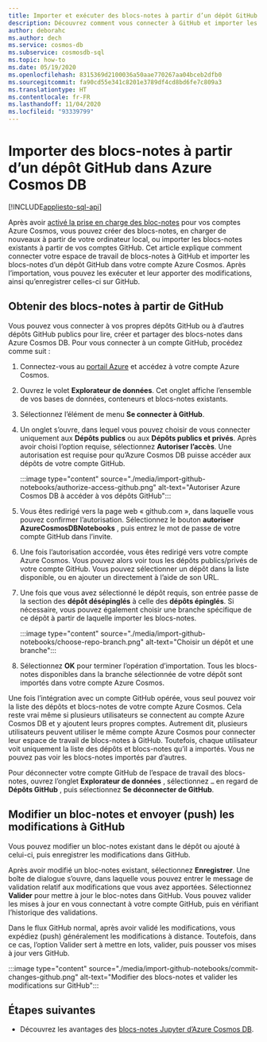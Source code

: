 ```yaml
---
title: Importer et exécuter des blocs-notes à partir d’un dépôt GitHub dans Azure Cosmos DB
description: Découvrez comment vous connecter à GitHub et importer les blocs-notes d’un dépôt GitHub dans votre compte Azure Cosmos. Après l’importation, vous pouvez les exécuter et les modifier, ainsi qu’enregistrer les modifications dans GitHub.
author: deborahc
ms.author: dech
ms.service: cosmos-db
ms.subservice: cosmosdb-sql
ms.topic: how-to
ms.date: 05/19/2020
ms.openlocfilehash: 8315369d2100036a50aae770267aa04bceb2dfb0
ms.sourcegitcommit: fa90cd55e341c8201e3789df4cd8bd6fe7c809a3
ms.translationtype: HT
ms.contentlocale: fr-FR
ms.lasthandoff: 11/04/2020
ms.locfileid: "93339799"
---
```

# <a name="import-notebooks-from-a-github-repo-into-azure-cosmos-db"></a>Importer des blocs-notes à partir d’un dépôt GitHub dans Azure Cosmos DB
[!INCLUDE[appliesto-sql-api](includes/appliesto-sql-api.md)]

Après avoir [activé la prise en charge des bloc-notes](enable-notebooks.md) pour vos comptes Azure Cosmos, vous pouvez créer des blocs-notes, en charger de nouveaux à partir de votre ordinateur local, ou importer les blocs-notes existants à partir de vos comptes GitHub. Cet article explique comment connecter votre espace de travail de blocs-notes à GitHub et importer les blocs-notes d’un dépôt GitHub dans votre compte Azure Cosmos. Après l’importation, vous pouvez les exécuter et leur apporter des modifications, ainsi qu’enregistrer celles-ci sur GitHub.

## <a name="get-notebooks-from-github"></a>Obtenir des blocs-notes à partir de GitHub

Vous pouvez vous connecter à vos propres dépôts GitHub ou à d’autres dépôts GitHub publics pour lire, créer et partager des blocs-notes dans Azure Cosmos DB. Pour vous connecter à un compte GitHub, procédez comme suit :

1. Connectez-vous au [portail Azure](https://portal.azure.com/) et accédez à votre compte Azure Cosmos.

1. Ouvrez le volet **Explorateur de données**. Cet onglet affiche l’ensemble de vos bases de données, conteneurs et blocs-notes existants.

1. Sélectionnez l’élément de menu **Se connecter à GitHub**.

1. Un onglet s’ouvre, dans lequel vous pouvez choisir de vous connecter uniquement aux **Dépôts publics** ou aux **Dépôts publics et privés**.  Après avoir choisi l’option requise, sélectionnez **Autoriser l’accès**. Une autorisation est requise pour qu’Azure Cosmos DB puisse accéder aux dépôts de votre compte GitHub.

   :::image type="content" source="./media/import-github-notebooks/authorize-access-github.png" alt-text="Autoriser Azure Cosmos DB à accéder à vos dépôts GitHub":::

1. Vous êtes redirigé vers la page web « github.com », dans laquelle vous pouvez confirmer l’autorisation. Sélectionnez le bouton **autoriser AzureCosmosDBNotebooks** , puis entrez le mot de passe de votre compte GitHub dans l’invite.

1. Une fois l’autorisation accordée, vous êtes redirigé vers votre compte Azure Cosmos. Vous pouvez alors voir tous les dépôts publics/privés de votre compte GitHub. Vous pouvez sélectionner un dépôt dans la liste disponible, ou en ajouter un directement à l’aide de son URL.

1. Une fois que vous avez sélectionné le dépôt requis, son entrée passe de la section des **dépôt désépinglés** à celle des **dépôts épinglés**. Si nécessaire, vous pouvez également choisir une branche spécifique de ce dépôt à partir de laquelle importer les blocs-notes.

   :::image type="content" source="./media/import-github-notebooks/choose-repo-branch.png" alt-text="Choisir un dépôt et une branche":::

1. Sélectionnez **OK** pour terminer l’opération d’importation. Tous les blocs-notes disponibles dans la branche sélectionnée de votre dépôt sont importés dans votre compte Azure Cosmos.

Une fois l’intégration avec un compte GitHub opérée, vous seul pouvez voir la liste des dépôts et blocs-notes de votre compte Azure Cosmos. Cela reste vrai même si plusieurs utilisateurs se connectent au compte Azure Cosmos DB et y ajoutent leurs propres comptes. Autrement dit, plusieurs utilisateurs peuvent utiliser le même compte Azure Cosmos pour connecter leur espace de travail de blocs-notes à GitHub. Toutefois, chaque utilisateur voit uniquement la liste des dépôts et blocs-notes qu’il a importés. Vous ne pouvez pas voir les blocs-notes importés par d’autres.

Pour déconnecter votre compte GitHub de l’espace de travail des blocs-notes, ouvrez l’onglet **Explorateur de données** , sélectionnez `…` en regard de **Dépôts GitHub** , puis sélectionnez **Se déconnecter de GitHub**.

## <a name="edit-a-notebook-and-push-changes-to-github"></a>Modifier un bloc-notes et envoyer (push) les modifications à GitHub

Vous pouvez modifier un bloc-notes existant dans le dépôt ou ajouté à celui-ci, puis enregistrer les modifications dans GitHub.

Après avoir modifié un bloc-notes existant, sélectionnez **Enregistrer**. Une boîte de dialogue s’ouvre, dans laquelle vous pouvez entrer le message de validation relatif aux modifications que vous avez apportées. Sélectionnez **Valider** pour mettre à jour le bloc-notes dans GitHub. Vous pouvez valider les mises à jour en vous connectant à votre compte GitHub, puis en vérifiant l’historique des validations.

Dans le flux GitHub normal, après avoir validé les modifications, vous expédiez (push) généralement les modifications à distance. Toutefois, dans ce cas, l’option Valider sert à mettre en lots, valider, puis pousser vos mises à jour vers GitHub.

:::image type="content" source="./media/import-github-notebooks/commit-changes-github.png" alt-text="Modifier des blocs-notes et valider les modifications sur GitHub":::

## <a name="next-steps"></a>Étapes suivantes

* Découvrez les avantages des [blocs-notes Jupyter d’Azure Cosmos DB](cosmosdb-jupyter-notebooks.md).


